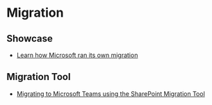 # Migration

## Showcase

- [Learn how Microsoft ran its own migration](https://msdn.microsoft.com/en-us/library/mt668814.aspx)

## Migration Tool

- [Migrating to Microsoft Teams using the SharePoint Migration Tool](https://blogs.technet.microsoft.com/wbaer/2019/01/05/migrating-to-microsoft-teams-using-the-sharepoint-migration-tool/)
